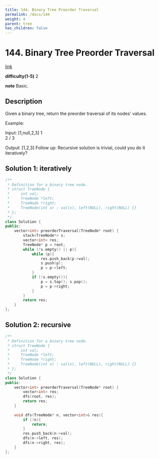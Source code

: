 ```yaml
---
title: 144. Binary Tree Preorder Traversal
permalink: /docs/144
weight: 4
parent: tree
has_children: false
---
```

# 144. Binary Tree Preorder Traversal
[link](https://leetcode.com/problems/binary-tree-preorder-traversal/)

**difficulty(1-5)**
2

**note**
Basic.

## Description
Given a binary tree, return the preorder traversal of its nodes' values.

Example:

Input: [1,null,2,3]
   1
    \
     2
    /
   3

Output: [1,2,3]
Follow up: Recursive solution is trivial, could you do it iteratively?

## Solution 1: iteratively
```c++
/**
 * Definition for a binary tree node.
 * struct TreeNode {
 *     int val;
 *     TreeNode *left;
 *     TreeNode *right;
 *     TreeNode(int x) : val(x), left(NULL), right(NULL) {}
 * };
 */
class Solution {
public:
    vector<int> preorderTraversal(TreeNode* root) {
        stack<TreeNode*> s;
        vector<int> res;
        TreeNode* p = root;
        while (!s.empty() || p){
            while (p){
                res.push_back(p->val);
                s.push(p);
                p = p->left;
            }
            if (!s.empty()){
                p = s.top(); s.pop();
                p = p->right;
            }
        }
        return res;
    }
};
```

## Solution 2: recursive
```c++
/**
 * Definition for a binary tree node.
 * struct TreeNode {
 *     int val;
 *     TreeNode *left;
 *     TreeNode *right;
 *     TreeNode(int x) : val(x), left(NULL), right(NULL) {}
 * };
 */
class Solution {
public:
    vector<int> preorderTraversal(TreeNode* root) {
        vector<int> res;
        dfs(root, res);
        return res;
    }
    
    void dfs(TreeNode* n, vector<int>& res){
        if (!n){
            return;
        }
        res.push_back(n->val);
        dfs(n->left, res);
        dfs(n->right, res);
    }
};
```